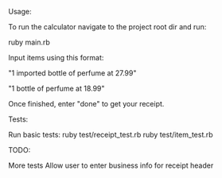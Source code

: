Usage:

To run the calculator navigate to the project root dir and run:

ruby main.rb

Input items using this format:

"1 imported bottle of perfume at 27.99"

"1 bottle of perfume at 18.99"

Once finished, enter "done" to get your receipt.

Tests:

Run basic tests:
ruby test/receipt_test.rb
ruby test/item_test.rb



TODO:

More tests
Allow user to enter business info for receipt header
